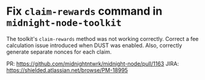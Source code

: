 # Fix `claim-rewards` command in `midnight-node-toolkit`

The toolkit's `claim-rewards` method was not working correctly. Correct a fee calculation issue introduced when DUST was enabled. Also, correctly generate separate nonces for each claim.

PR: https://github.com/midnightntwrk/midnight-node/pull/1163
JIRA: https://shielded.atlassian.net/browse/PM-18995
